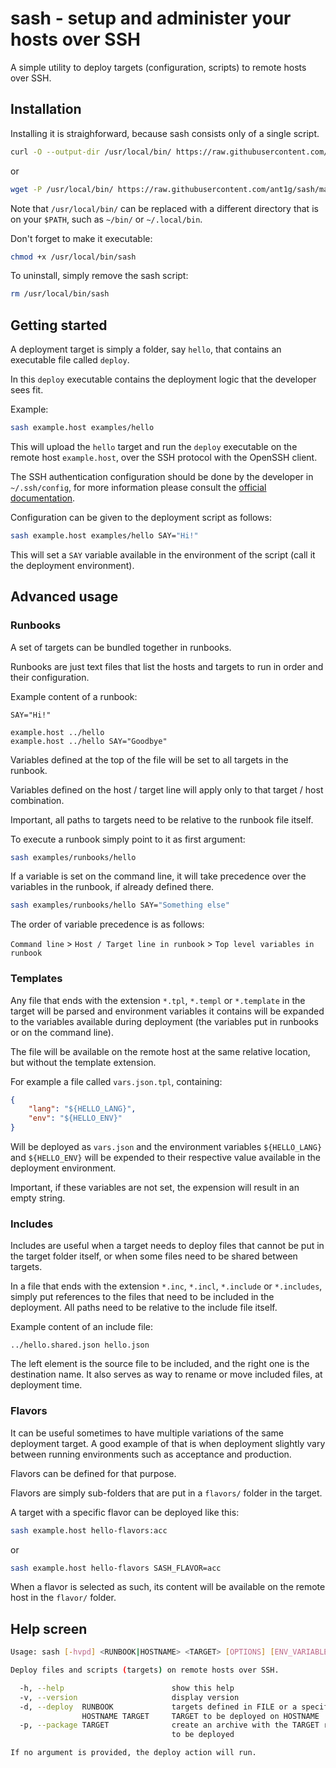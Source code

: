 # sash - setup and administer your hosts over SSH

A simple utility to deploy targets (configuration, scripts) to remote hosts over SSH.

## Installation

Installing it is straighforward, because sash consists only of a single script.

```bash
curl -O --output-dir /usr/local/bin/ https://raw.githubusercontent.com/ant1g/sash/master/sash
```
or
```bash
wget -P /usr/local/bin/ https://raw.githubusercontent.com/ant1g/sash/master/sash
```

Note that `/usr/local/bin/` can be replaced with a different directory that is on your `$PATH`, such as `~/bin/` or `~/.local/bin`.

Don't forget to make it executable:
```bash
chmod +x /usr/local/bin/sash
```

To uninstall, simply remove the sash script:
```bash
rm /usr/local/bin/sash
```

## Getting started

A deployment target is simply a folder, say `hello`, that contains an executable file called `deploy`.

In this `deploy` executable contains the deployment logic that the developer sees fit.

Example:
```bash
sash example.host examples/hello
```

This will upload the `hello` target and run the `deploy` executable on the remote host `example.host`, over the SSH protocol with the OpenSSH client.

The SSH authentication configuration should be done by the developer in `~/.ssh/config`, for more information please consult the [official documentation](https://www.ssh.com/academy/ssh/config).

Configuration can be given to the deployment script as follows:
```bash
sash example.host examples/hello SAY="Hi!"
```

This will set a `SAY` variable available in the environment of the script (call it the deployment environment).

## Advanced usage

### Runbooks

A set of targets can be bundled together in runbooks.

Runbooks are just text files that list the hosts and targets to run in order and their configuration.

Example content of a runbook:
```
SAY="Hi!"

example.host ../hello
example.host ../hello SAY="Goodbye"
```

Variables defined at the top of the file will be set to all targets in the runbook.

Variables defined on the host / target line will apply only to that target / host combination.

Important, all paths to targets need to be relative to the runbook file itself.

To execute a runbook simply point to it as first argument:
```bash
sash examples/runbooks/hello
```

If a variable is set on the command line, it will take precedence over the variables in the runbook, if already defined there.

```bash
sash examples/runbooks/hello SAY="Something else"
```

The order of variable precedence is as follows:

`Command line` > `Host / Target line in runbook` > `Top level variables in runbook`

### Templates

Any file that ends with the extension `*.tpl`, `*.templ` or `*.template` in the target will be parsed and environment variables it contains will be expanded to the variables available during deployment (the variables put in runbooks or on the command line).

The file will be available on the remote host at the same relative location, but without the template extension.

For example a file called `vars.json.tpl`, containing:
```json
{
    "lang": "${HELLO_LANG}",
    "env": "${HELLO_ENV}"
}
```

Will be deployed as `vars.json` and the environment variables `${HELLO_LANG}` and `${HELLO_ENV}` will be expended to their respective value available in the deployment environment.

Important, if these variables are not set, the expension will result in an empty string.

### Includes

Includes are useful when a target needs to deploy files that cannot be put in the target folder itself, or when some files need to be shared between targets.

In a file that ends with the extension `*.inc`, `*.incl`, `*.include` or `*.includes`, simply put references to the files that need to be included in the deployment. All paths need to be relative to the include file itself.

Example content of an include file:
```
../hello.shared.json hello.json
```

The left element is the source file to be included, and the right one is the destination name.
It also serves as way to rename or move included files, at deployment time.

### Flavors

It can be useful sometimes to have multiple variations of the same deployment target. A good example of that is when deployment slightly vary between running environments such as acceptance and production.

Flavors can be defined for that purpose.

Flavors are simply sub-folders that are put in a `flavors/` folder in the target.

A target with a specific flavor can be deployed like this:
```bash
sash example.host hello-flavors:acc
```
or
```bash
sash example.host hello-flavors SASH_FLAVOR=acc
```

When a flavor is selected as such, its content will be available on the remote host in the `flavor/` folder.

## Help screen

```bash
Usage: sash [-hvpd] <RUNBOOK|HOSTNAME> <TARGET> [OPTIONS] [ENV_VARIABLES]

Deploy files and scripts (targets) on remote hosts over SSH.

  -h, --help                        show this help
  -v, --version                     display version
  -d, --deploy  RUNBOOK             targets defined in FILE or a specific
                HOSTNAME TARGET     TARGET to be deployed on HOSTNAME
  -p, --package TARGET              create an archive with the TARGET ready
                                    to be deployed

If no argument is provided, the deploy action will run.
```
